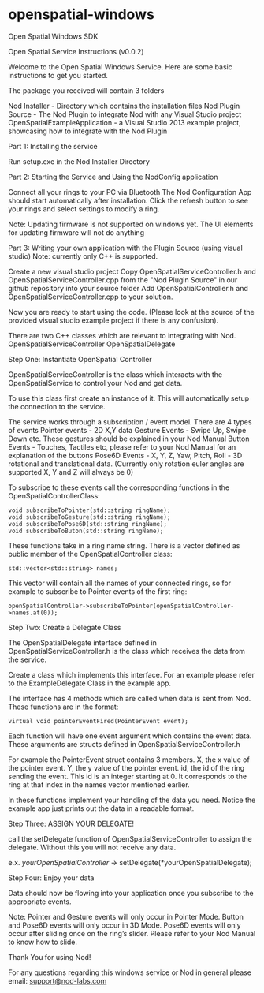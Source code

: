 openspatial-windows
===================

Open Spatial Windows SDK

Open Spatial Service Instructions (v0.0.2)

Welcome to the Open Spatial Windows Service. Here are some basic instructions to get you started.

The package you received will contain 3 folders

Nod Installer - Directory which contains the installation files
Nod Plugin Source - The Nod Plugin to integrate Nod with any Visual Studio project
OpenSpatialExampleApplication - a Visual Studio 2013 example project, showcasing how to integrate with the Nod Plugin


Part 1: Installing the service

Run setup.exe in the Nod Installer Directory

Part 2: Starting the Service and Using the NodConfig application

Connect all your rings to your PC via Bluetooth
The Nod Configuration App should start automatically after installation.
Click the refresh button to see your rings and select settings to modify a ring.

Note: Updating firmware is not supported on windows yet. The UI elements for updating firmware will not do anything

Part 3: Writing your own application with the Plugin Source (using visual studio)
	Note: currently only C++ is supported.

Create a new visual studio project
Copy OpenSpatialServiceController.h and OpenSpatialServiceController.cpp from the "Nod Plugin Source" in our github repository into your source folder
Add OpenSpatialController.h and OpenSpatialServiceController.cpp to your solution.

Now you are ready to start using the code. (Please look at the source of the provided visual studio example project if there is any confusion).

There are two C++ classes which are relevant to integrating with Nod.
OpenSpatialServiceController
OpenSpatialDelegate

Step One: Instantiate OpenSpatial Controller

OpenSpatialServiceController is the class which interacts with the OpenSpatialService to control your Nod and get data.

To use this class first create an instance of it. This will automatically setup the connection to the service.

The service works through a subscription / event model. There are 4 types of events
Pointer events - 2D X,Y data
Gesture Events - Swipe Up, Swipe Down etc. These gestures should be explained in your Nod Manual
Button Events - Touches, Tactiles etc, please refer to your Nod Manual for an explanation of the buttons
Pose6D Events - X, Y, Z, Yaw, Pitch, Roll - 3D rotational and translational data. (Currently only rotation euler angles are supported X, Y and Z will always be 0)

To subscribe to these events call the corresponding functions in the OpenSpatialControllerClass:

	void subscribeToPointer(std::string ringName);
	void subscribeToGesture(std::string ringName);
	void subscribeToPose6D(std::string ringName);
	void subscribeToButon(std::string ringName);

These functions take in a ring name string. There is a vector defined as public member of the OpenSpatialController class:

	std::vector<std::string> names;

This vector will contain all the names of your connected rings, so for example to subscribe to Pointer events of the first ring:

	openSpatialController->subscribeToPointer(openSpatialController->names.at(0));

Step Two: Create a Delegate Class

The OpenSpatialDelegate interface defined in OpenSpatialServiceController.h is the class which receives the data from the service.

Create a class which implements this interface. For an example please refer to the ExampleDelegate Class in the example app.

The interface has 4 methods which are called when data is sent from Nod. These functions are in the format:

	virtual void pointerEventFired(PointerEvent event);

Each function will have one event argument which contains the event data. These arguments are structs defined in OpenSpatialServiceController.h

For example the PointerEvent struct contains 3 members. X, the x value of the pointer event. Y, the y value of the pointer event. id, the id of the ring sending the event. This id is an integer starting at 0. It corresponds to the ring at that index in the names vector mentioned earlier.

In these functions implement your handling of the data you need. Notice the example app just prints out the data in a readable format.

Step Three: ASSIGN YOUR DELEGATE!

call the setDelegate function of OpenSpatialServiceController to assign the delegate. Without this you will not receive any data.

e.x. *yourOpenSpatialController* -> setDelegate(*yourOpenSpatialDelegate);

Step Four: Enjoy your data

Data should now be flowing into your application once you subscribe to the appropriate events.

Note: Pointer and Gesture events will only occur in Pointer Mode. Button and Pose6D events will only occur in 3D Mode. Pose6D events will only occur after sliding once on the ring’s slider. Please refer to your Nod Manual to know how to slide.

Thank You for using Nod!

For any questions regarding this windows service or Nod in general please email: support@nod-labs.com
